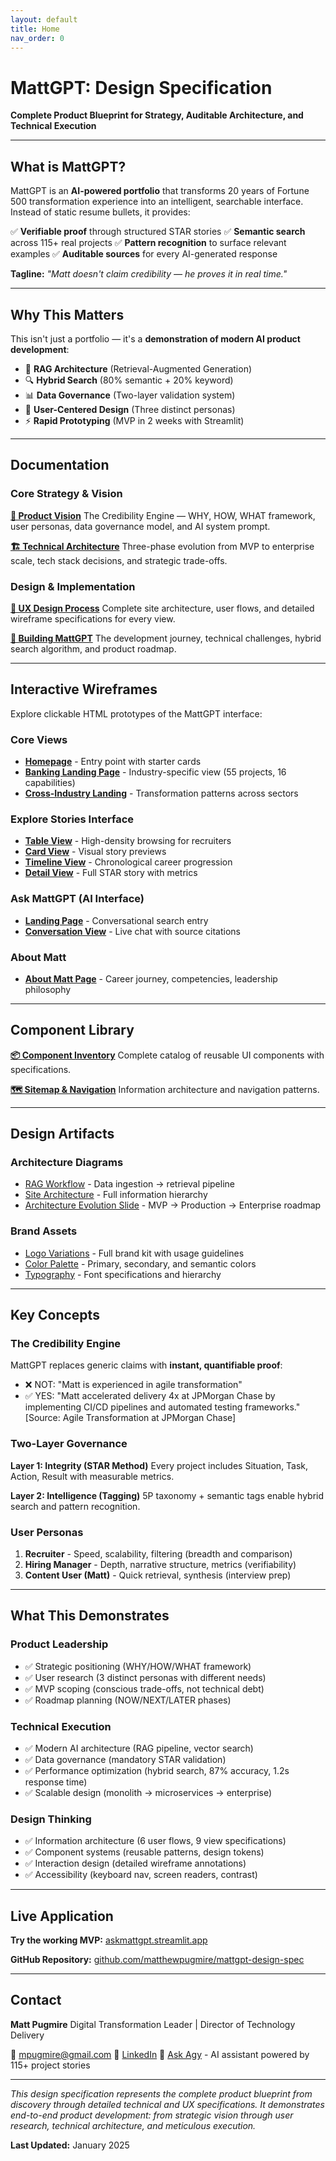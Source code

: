 ```yaml
---
layout: default
title: Home
nav_order: 0
---
```


# MattGPT: Design Specification

**Complete Product Blueprint for Strategy, Auditable Architecture, and Technical Execution**

---

## What is MattGPT?

MattGPT is an **AI-powered portfolio** that transforms 20 years of Fortune 500 transformation experience into an intelligent, searchable interface. Instead of static resume bullets, it provides:

✅ **Verifiable proof** through structured STAR stories
✅ **Semantic search** across 115+ real projects
✅ **Pattern recognition** to surface relevant examples
✅ **Auditable sources** for every AI-generated response

**Tagline:** *"Matt doesn't claim credibility — he proves it in real time."*

---

## Why This Matters

This isn't just a portfolio — it's a **demonstration of modern AI product development**:

- 🧠 **RAG Architecture** (Retrieval-Augmented Generation)
- 🔍 **Hybrid Search** (80% semantic + 20% keyword)
- 📊 **Data Governance** (Two-layer validation system)
- 🎨 **User-Centered Design** (Three distinct personas)
- ⚡ **Rapid Prototyping** (MVP in 2 weeks with Streamlit)

---

## Documentation

### Core Strategy & Vision

**[📘 Product Vision](/docs/01-product-vision.html)**
The Credibility Engine — WHY, HOW, WHAT framework, user personas, data governance model, and AI system prompt.

**[🏗️ Technical Architecture](/docs/02-technical-architecture.html)**
Three-phase evolution from MVP to enterprise scale, tech stack decisions, and strategic trade-offs.

### Design & Implementation

**[🎨 UX Design Process](/docs/03-ux-design-process.html)**
Complete site architecture, user flows, and detailed wireframe specifications for every view.

**[🔨 Building MattGPT](/docs/04-building-mattgpt.html)**
The development journey, technical challenges, hybrid search algorithm, and product roadmap.

---

## Interactive Wireframes

Explore clickable HTML prototypes of the MattGPT interface:

### Core Views
- **[Homepage](wireframes/homepage_wireframe.html)** - Entry point with starter cards
- **[Banking Landing Page](wireframes/banking_landing_page_wireframe.html)** - Industry-specific view (55 projects, 16 capabilities)
- **[Cross-Industry Landing](wireframes/cross_industry_landing_page_wireframe.html)** - Transformation patterns across sectors

### Explore Stories Interface
- **[Table View](wireframes/explore_stories_table_view_wireframe.html)** - High-density browsing for recruiters
- **[Card View](wireframes/explore_stories_card_view_wireframe.html)** - Visual story previews
- **[Timeline View](wireframes/explore_stories_timeline_view_wireframe.html)** - Chronological career progression
- **[Detail View](wireframes/explore_stories_detail_view_wireframe.html)** - Full STAR story with metrics

### Ask MattGPT (AI Interface)
- **[Landing Page](wireframes/ask_mattgpt_landing_wireframe.html)** - Conversational search entry
- **[Conversation View](wireframes/ask_mattgpt_conversation_wireframe.html)** - Live chat with source citations

### About Matt
- **[About Matt Page](wireframes/about_matt_wireframe.html)** - Career journey, competencies, leadership philosophy

---

## Component Library

**[📦 Component Inventory](components/component_inventory.html)**
Complete catalog of reusable UI components with specifications.

**[🗺️ Sitemap & Navigation](components/sitemap_navigation.html)**
Information architecture and navigation patterns.

---

## Design Artifacts

### Architecture Diagrams
- [RAG Workflow](images/architecture/rag_workflow.svg) - Data ingestion → retrieval pipeline
- [Site Architecture](images/architecture/site_architecture.svg) - Full information hierarchy
- [Architecture Evolution Slide](wireframes/architecture_evolution_slide_wireframe.html) - MVP → Production → Enterprise roadmap

### Brand Assets
- [Logo Variations](brand-kit/logos/) - Full brand kit with usage guidelines
- [Color Palette](brand-kit/colors/) - Primary, secondary, and semantic colors
- [Typography](brand-kit/typography/) - Font specifications and hierarchy

---

## Key Concepts

### The Credibility Engine

MattGPT replaces generic claims with **instant, quantifiable proof**:

- ❌ NOT: "Matt is experienced in agile transformation"
- ✅ YES: "Matt accelerated delivery 4x at JPMorgan Chase by implementing CI/CD pipelines and automated testing frameworks." [Source: Agile Transformation at JPMorgan Chase]

### Two-Layer Governance

**Layer 1: Integrity (STAR Method)**
Every project includes Situation, Task, Action, Result with measurable metrics.

**Layer 2: Intelligence (Tagging)**
5P taxonomy + semantic tags enable hybrid search and pattern recognition.

### User Personas

1. **Recruiter** - Speed, scalability, filtering (breadth and comparison)
2. **Hiring Manager** - Depth, narrative structure, metrics (verifiability)
3. **Content User (Matt)** - Quick retrieval, synthesis (interview prep)

---

## What This Demonstrates

### Product Leadership
- ✅ Strategic positioning (WHY/HOW/WHAT framework)
- ✅ User research (3 distinct personas with different needs)
- ✅ MVP scoping (conscious trade-offs, not technical debt)
- ✅ Roadmap planning (NOW/NEXT/LATER phases)

### Technical Execution
- ✅ Modern AI architecture (RAG pipeline, vector search)
- ✅ Data governance (mandatory STAR validation)
- ✅ Performance optimization (hybrid search, 87% accuracy, 1.2s response time)
- ✅ Scalable design (monolith → microservices → enterprise)

### Design Thinking
- ✅ Information architecture (6 user flows, 9 view specifications)
- ✅ Component systems (reusable patterns, design tokens)
- ✅ Interaction design (detailed wireframe annotations)
- ✅ Accessibility (keyboard nav, screen readers, contrast)

---

## Live Application

**Try the working MVP:** [askmattgpt.streamlit.app](https://askmattgpt.streamlit.app)

**GitHub Repository:** [github.com/matthewpugmire/mattgpt-design-spec](https://github.com/matthewpugmire/mattgpt-design-spec)

---

## Contact

**Matt Pugmire**
Digital Transformation Leader | Director of Technology Delivery

📧 [mpugmire@gmail.com](mailto:mpugmire@gmail.com)
💼 [LinkedIn](https://www.linkedin.com/in/mattpugmire/)
🤖 [Ask Agy](https://askmattgpt.streamlit.app) - AI assistant powered by 115+ project stories

---

*This design specification represents the complete product blueprint from discovery through detailed technical and UX specifications. It demonstrates end-to-end product development: from strategic vision through user research, technical architecture, and meticulous execution.*

**Last Updated:** January 2025
